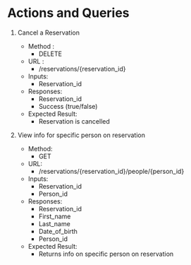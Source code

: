 # Actions and Queries

1. Cancel a Reservation
   - Method :
     - DELETE
   - URL :
     - /reservations/{reservation_id}
   - Inputs:
     - Reservation_id
   - Responses:
     - Reservation_id
     - Success (true/false)
   - Expected Result:
     - Reservation is cancelled

2. View info for specific person on reservation
   - Method:
     - GET
   - URL:
     - /reservations/{reservation_id}/people/{person_id}
   - Inputs:
     - Reservation_id
     - Person_id
   - Responses:
     - Reservation_id
     - First_name
     - Last_name
     - Date_of_birth
     - Person_id
   - Expected Result:
     - Returns info on specific person on reservation